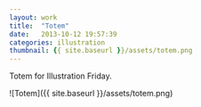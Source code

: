 ```yaml
---
layout: work
title:  "Totem"
date:   2013-10-12 19:57:39
categories: illustration
thumbnail: {{ site.baseurl }}/assets/totem.png
---
```


Totem for Illustration Friday.

![Totem]({{ site.baseurl }}/assets/totem.png)

[jekyll-gh]: https://github.com/mojombo/jekyll
[jekyll]:    http://jekyllrb.com
